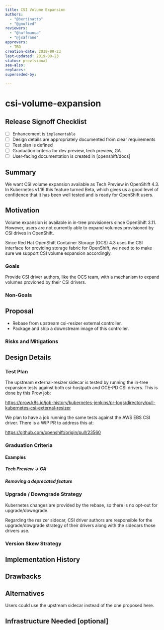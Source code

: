 ```yaml
---
title: CSI Volume Expansion
authors:
  - "@bertinatto"
  - "@gnufied"
reviewers:
  - "@huffmanca"
  - "@jsafrane"
approvers:
  - TBD
creation-date: 2019-09-23
last-updated: 2019-09-23
status: provisional
see-also:
replaces:
superseded-by:

---
```


# csi-volume-expansion

## Release Signoff Checklist

- [ ] Enhancement is `implementable`
- [ ] Design details are appropriately documented from clear requirements
- [ ] Test plan is defined
- [ ] Graduation criteria for dev preview, tech preview, GA
- [ ] User-facing documentation is created in [openshift/docs]

## Summary

We want CSI volume expansion available as Tech Preview in OpenShift 4.3. In
Kubernetes v1.16 this feature turned Beta, which gives us a good level of
confidence that it has been well tested and is ready for OpenShift users.

## Motivation

Volume expansion is available in in-tree provisioners since OpenShift 3.11. However,
users are not currently able to expand volumes provisioned by CSI drives in OpenShift.

Since Red Hat OpenShift Container Storage (OCS) 4.3 uses the CSI interface for providing storage
fabric for OpenShift, we need to to make sure we support CSI volume expansion accordingly.

### Goals

Provide CSI driver authors, like the OCS team, with a mechanism to expand volumes provioned
by their CSI drivers.

### Non-Goals

## Proposal

- Rebase from upstream csi-resizer external controller.
- Package and ship a downstream image of this controller.

### Risks and Mitigations

## Design Details

### Test Plan

The upstream external-resizer sidecar is tested by running the in-tree expansion
tests against both csi-hostpath and GCE-PD CSI drivers. This is done by this Prow job:

https://prow.k8s.io/job-history/kubernetes-jenkins/pr-logs/directory/pull-kubernetes-csi-external-resizer

We plan to have a job running the same tests against the AWS EBS CSI driver. There is a WIP PR to address this at:

https://github.com/openshift/origin/pull/23560

### Graduation Criteria

#### Examples

##### Tech Preview -> GA

##### Removing a deprecated feature

### Upgrade / Downgrade Strategy

Kubernetes changes are provided by the rebase, so there is no opt-out for upgrade/downgrade.

Regarding the resizer sidecar, CSI driver authors are responsible for the upgrade/dowgrade
strategy of their drivers along with the sidecars those drivers use.

### Version Skew Strategy

## Implementation History

## Drawbacks

## Alternatives

Users could use the upstream sidecar instead of the one proposed here.

## Infrastructure Needed [optional]
